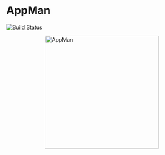 # AppMan

[![Build Status](https://travis-ci.com/basiliskus/appman.svg?branch=main)](https://travis-ci.com/basiliskus/appman)

<a href="https://github.com/basiliskus/appman"><img src="https://user-images.githubusercontent.com/541149/121623429-87264e00-ca24-11eb-97a4-fcb3baebb0b2.png" alt="AppMan" style="width: 300px; display: block; margin: auto"></a>
